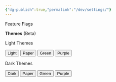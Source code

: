 ```yaml
---
{"dg-publish":true,"permalink":"/dev/settings/"}
---
```


Feature Flags

<p>
<div id="feature-flags"></div>
<script src="https://starryxoxo.github.io/treeajmgar/src/helpers/user/scripts/feature.js"></script>

**Themes** (Beta)

Light Themes
<div class="fake-button-container">
  <button id="theme-light" class="squared-button">Light</button>
  <button id="theme-paper" class="squared-button">Paper</button>
  <button id="theme-green" class="squared-button">Green</button>
  <button id="theme-purple" class="squared-button">Purple</button>
</div>

Dark Themes
<div class="fake-button-container">
  <button id="default" class="squared-button">Dark</button>
  <button id="theme-dark-paper" class="squared-button">Paper</button>
  <button id="theme-dark-green" class="squared-button">Green</button>
  <button id="theme-dark-purple" class="squared-button">Purple</button>
</div>

<script src="https://starryxoxo.github.io/treeajmgar/src/helpers/user/scripts/setTheme.js"></script>
